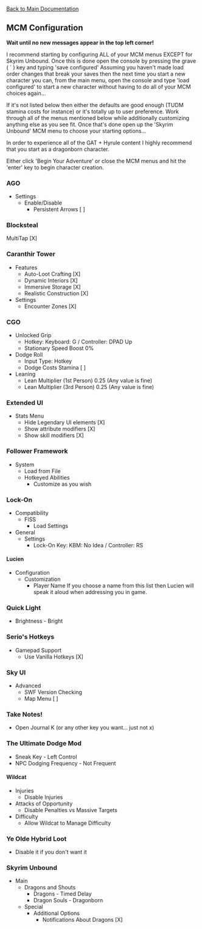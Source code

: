 [Back to Main Documentation](https://github.com/wabbajack-tools/mod-lists/blob/master/rge/readme.md#mcm-configuration)

## MCM Configuration

**Wait until no new messages appear in the top left corner!**

I recommend starting by configuring ALL of your MCM menus EXCEPT for Skyrim Unbound. Once this is done open the console by pressing the grave ( ` ) key and typing 'save configured' Assuming you haven't made load order changes that break your saves then the next time you start a new character you can, from the main menu, open the console and type 'load configured' to start a new character without having to do all of your MCM choices again...

If it's not listed below then either the defaults are good enough (TUDM stamina costs for instance) or it's totally up to user preference. Work through all of the menus mentioned below while additionally customizing anything else as you see fit. Once that's done open up the 'Skyrim Unbound' MCM menu to choose your starting options...

In order to experience all of the GAT + Hyrule content I highly recommend that you start as a dragonborn character.

Either click 'Begin Your Adventure' or close the MCM menus and hit the 'enter' key to begin character creation.

### AGO

- Settings
  - Enable/Disable
    - Persistent Arrows [ ]

### Blocksteal

MultiTap [X]

### Caranthir Tower

- Features
  - Auto-Loot Crafting [X]
  - Dynamic Interiors [X]
  - Immersive Storage [X]
  - Realistic Construction [X]
- Settings
  - Encounter Zones [X]

### CGO

- Unlocked Grip
  - Hotkey: Keyboard: G / Controller: DPAD Up
  - Stationary Speed Boost 0%
- Dodge Roll
  - Input Type: Hotkey
  - Dodge Costs Stamina [ ]
- Leaning
  - Lean Multiplier (1st Person) 0.25 (Any value is fine)
  - Lean Multiplier (3rd Person) 0.25 (Any value is fine)

### Extended UI

- Stats Menu
  - Hide Legendary UI elements [X]
  - Show attribute modifiers [X]
  - Show skill modifiers [X]

### Follower Framework

- System
  - Load from File
  - Hotkeyed Abilities
    - Customize as you wish

### Lock-On

- Compatibility
  - FISS
    - Load Settings
- General
  - Settings
    - Lock-On Key: KBM: No Idea / Controller: RS

#### Lucien

- Configuration
  - Customization
    - Player Name
      If you choose a name from this list then Lucien will speak it aloud when addressing you in game.

### Quick Light

- Brightness - Bright

### Serio's Hotkeys

- Gamepad Support
  - Use Vanilla Hotkeys [X]

### Sky UI

- Advanced
  - SWF Version Checking
  - Map Menu [ ]

### Take Notes!

- Open Journal K (or any other key you want... just not x)

### The Ultimate Dodge Mod

- Sneak Key - Left Control
- NPC Dodging Frequency - Not Frequent

#### Wildcat

- Injuries
  - Disable Injuries
- Attacks of Opportunity
  - Disable Penalties vs Massive Targets
- Difficulty
  - Allow Wildcat to Manage Difficulty

### Ye Olde Hybrid Loot

- Disable it if you don't want it

### Skyrim Unbound

- Main
  - Dragons and Shouts
    - Dragons - Timed Delay
    - Dragon Souls - Dragonborn
  - Special
    - Additional Options
      - Notifications About Dragons [X]
